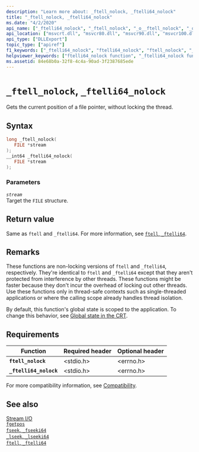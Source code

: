 ```yaml
---
description: "Learn more about: _ftell_nolock, _ftelli64_nolock"
title: "_ftell_nolock, _ftelli64_nolock"
ms.date: "4/2/2020"
api_name: ["_ftelli64_nolock", "_ftell_nolock", "_o__ftell_nolock", "_o__ftelli64_nolock"]
api_location: ["msvcrt.dll", "msvcr80.dll", "msvcr90.dll", "msvcr100.dll", "msvcr100_clr0400.dll", "msvcr110.dll", "msvcr110_clr0400.dll", "msvcr120.dll", "msvcr120_clr0400.dll", "ucrtbase.dll", "api-ms-win-crt-stdio-l1-1-0.dll", "api-ms-win-crt-private-l1-1-0.dll"]
api_type: ["DLLExport"]
topic_type: ["apiref"]
f1_keywords: ["_ftelli64_nolock", "ftelli64_nolock", "ftell_nolock", "_ftell_nolock"]
helpviewer_keywords: ["ftelli64_nolock function", "_ftelli64_nolock function", "_ftell_nolock function", "ftell_nolock function", "file pointers [C++], getting current position"]
ms.assetid: 84e68b0a-32f8-4c4a-90ad-3f2387685ede
---
```

# `_ftell_nolock`, `_ftelli64_nolock`

Gets the current position of a file pointer, without locking the thread.

## Syntax

```C
long _ftell_nolock(
   FILE *stream
);
__int64 _ftelli64_nolock(
   FILE *stream
);
```

### Parameters

*`stream`*\
Target the `FILE` structure.

## Return value

Same as `ftell` and `_ftelli64`. For more information, see [`ftell`, `_ftelli64`](ftell-ftelli64.md).

## Remarks

These functions are non-locking versions of `ftell` and `_ftelli64`, respectively. They're identical to `ftell` and `_ftelli64` except that they aren't protected from interference by other threads. These functions might be faster because they don't incur the overhead of locking out other threads. Use these functions only in thread-safe contexts such as single-threaded applications or where the calling scope already handles thread isolation.

By default, this function's global state is scoped to the application. To change this behavior, see [Global state in the CRT](../global-state.md).

## Requirements

| Function | Required header | Optional header |
|---|---|---|
| **`ftell_nolock`** | \<stdio.h> | \<errno.h> |
| **`_ftelli64_nolock`** | \<stdio.h> | \<errno.h> |

For more compatibility information, see [Compatibility](../compatibility.md).

## See also

[Stream I/O](../stream-i-o.md)\
[`fgetpos`](fgetpos.md)\
[`fseek`, `_fseeki64`](fseek-fseeki64.md)\
[`_lseek`, `_lseeki64`](lseek-lseeki64.md)\
[`ftell`, `_ftelli64`](ftell-ftelli64.md)
